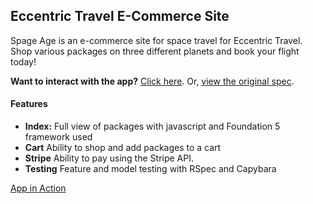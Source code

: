 ## Eccentric Travel E-Commerce Site

Spage Age is an e-commerce site for space travel for Eccentric Travel. Shop various packages on three different planets and book your flight today!

**Want to interact with the app?** [Click here](https://http://eccentric-travel.herokuapp.com/).
Or, [view the original spec](https://github.com/turingschool/curriculum/blob/master/source/projects/little_shop.markdown).

#### Features

* **Index:** Full view of packages with javascript and Foundation 5 framework used
* **Cart** Ability to shop and add packages to a cart
* **Stripe** Ability to pay using the Stripe API.
* **Testing** Feature and model testing with RSpec and Capybara

[App in Action](http://recordit.co/ytqtHCmjA4)
